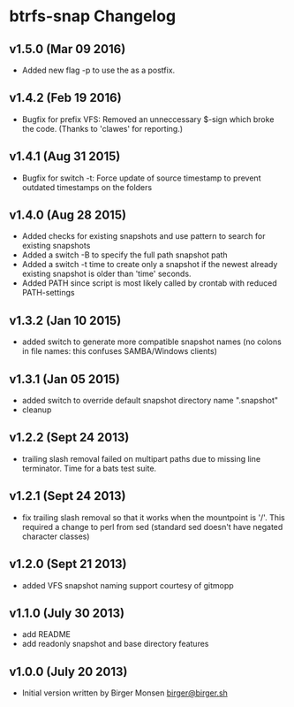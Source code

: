 # btrfs-snap Changelog

## v1.5.0 (Mar 09 2016)
* Added new flag -p to use the <prefix> as a postfix.

## v1.4.2 (Feb 19 2016)
* Bugfix for prefix VFS: Removed an unneccessary $-sign which broke the code. (Thanks to 'clawes' for reporting.)

## v1.4.1 (Aug 31 2015)
* Bugfix for switch -t: Force update of source timestamp to prevent outdated timestamps on the folders

## v1.4.0 (Aug 28 2015)
* Added checks for existing snapshots and use pattern to search for existing snapshots
* Added a switch -B to specify the full path snapshot path
* Added a switch -t time to create only a snapshot if the newest already existing snapshot is older than 'time' seconds.
* Added PATH since script is most likely called by crontab with reduced PATH-settings

## v1.3.2 (Jan 10 2015)
* added switch to generate more compatible snapshot names
  (no colons in file names: this confuses SAMBA/Windows clients)

## v1.3.1 (Jan 05 2015)

* added switch to override default snapshot directory name ".snapshot"
* cleanup

## v1.2.2 (Sept 24 2013)

* trailing slash removal failed on multipart paths due to missing line
  terminator.  Time for a bats test suite.

## v1.2.1 (Sept 24 2013)

* fix trailing slash removal so that it works when the mountpoint is '/'.
  This required a change to perl from sed (standard sed doesn't have negated
  character classes)

## v1.2.0 (Sept 21 2013)

* added VFS snapshot naming support courtesy of gitmopp

## v1.1.0 (July 30 2013)

* add README
* add readonly snapshot and base directory features

## v1.0.0 (July 20 2013)

* Initial version written by Birger Monsen <birger@birger.sh>
